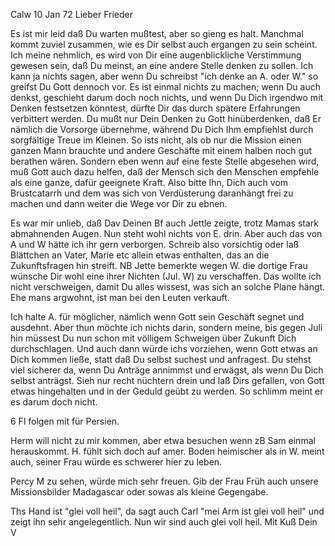  Calw 10 Jan 72
Lieber Frieder

Es ist mir leid daß Du warten mußtest, aber so gieng es halt. Manchmal kommt zuviel zusammen, wie es Dir selbst auch ergangen zu sein scheint. 
Ich meine nehmlich, es wird von Dir eine augenblickliche Verstimmung gewesen sein, daß Du meinst, an eine andere Stelle denken zu sollen. Ich kann ja nichts sagen, aber wenn Du schreibst "ich denke an A. oder W." so greifst Du Gott dennoch vor. Es ist einmal nichts zu machen; wenn Du auch denkst, geschieht darum doch noch nichts, und wenn Du Dich irgendwo mit Denken festsetzen könntest, dürfte Dir das durch spätere Erfahrungen verbittert werden. Du mußt nur Dein Denken zu Gott hinüberdenken, daß Er nämlich die Vorsorge übernehme, während Du Dich Ihm empfiehlst durch sorgfältige Treue im Kleinen. So ists nicht, als ob nur die Mission einen ganzen Mann brauchte und andere Geschäfte mit einem halben noch gut berathen wären. Sondern eben wenn auf eine feste Stelle abgesehen wird, muß Gott auch dazu helfen, daß der Mensch sich den Menschen empfehle als eine ganze, dafür geeignete Kraft. Also bitte Ihn, Dich auch vom Brustcatarrh und dem was sich von Verdüsterung daranhängt frei zu machen und dann weiter die Wege vor Dir zu ebnen.

Es war mir unlieb, daß Dav Deinen Bf auch Jettle zeigte, trotz Mamas stark abmahnenden Augen. Nun steht wohl nichts von E. drin. Aber auch das von A und W hätte ich ihr gern verborgen. Schreib also vorsichtig oder laß Blättchen an Vater, Marie etc allein etwas enthalten, das an die Zukunftsfragen hin streift. NB Jette bemerkte wegen W. die dortige Frau wünsche Dir wohl eine ihrer Nichten (Jul. W) zu verschaffen. Das wollte ich nicht verschweigen, damit Du alles wissest, was sich an solche Plane hängt. Ehe mans argwohnt, ist man bei den Leuten verkauft.

Ich halte A. für möglicher, nämlich wenn Gott sein Geschäft segnet und ausdehnt. Aber thun möchte ich nichts darin, sondern meine, bis gegen Juli hin müssest Du nun schon mit völligem Schweigen über Zukunft Dich durchschlagen. Und auch dann würde ichs vorziehen, wenn Gott etwas an Dich kommen ließe, statt daß Du selbst suchest und anfragest. Du stehst viel sicherer da, wenn Du Anträge annimmst und erwägst, als wenn Du Dich selbst anträgst. Sieh nur recht nüchtern drein und laß Dirs gefallen, von Gott etwas hingehalten und in der Geduld geübt zu werden. So schlimm meint er es darum doch nicht.

6 Fl folgen mit für Persien.

Herm will nicht zu mir kommen, aber etwa besuchen wenn zB Sam einmal herauskommt. H. fühlt sich doch auf amer. Boden heimischer als in W. meint auch, seiner Frau würde es schwerer hier zu leben.

Percy M zu sehen, würde mich sehr freuen. Gib der Frau Früh auch unsere Missionsbilder Madagascar oder sowas als kleine Gegengabe.

Ths Hand ist "glei voll heil", da sagt auch Carl "mei Arm ist glei voll heil" und zeigt ihn sehr angelegentlich. Nun wir sind auch glei voll heil. 
 Mit Kuß Dein V
